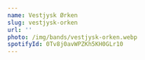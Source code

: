 ```yaml
---
name: Vestjysk Ørken
slug: vestjysk-orken
url: ''
photo: /img/bands/vestjysk-orken.webp
spotifyId: 0Tv8j0avWPZKh5KH0GLr10
---
```

